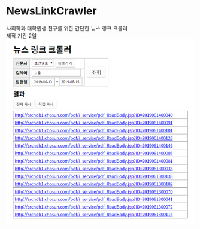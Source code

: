 # NewsLinkCrawler
사회학과 대학원생 친구를 위한 간단한 뉴스 링크 크롤러  
제작 기간 2일  
![Screenshot](./images/screenshot.png)

